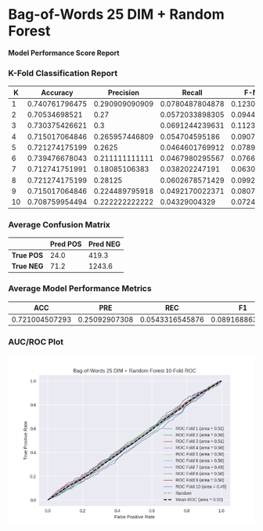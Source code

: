 # Bag-of-Words 25 DIM + Random Forest
**Model Performance Score Report**

### K-Fold Classification Report
| K | Accuracy | Precision | Recall | F-Measure | AUC | Kappa |
| --- | --- | --- | --- | --- | --- | --- |
| 1 | 0.740761796475 | 0.290909090909 | 0.0780487804878 | 0.123076923077 | 0.510114086315 | 0.0271395303707 |
| 2 | 0.70534698521 | 0.27 | 0.0572033898305 | 0.0944055944056 | 0.500219113267 | 0.000583860856739 |
| 3 | 0.730375426621 | 0.3 | 0.0691244239631 | 0.112359550562 | 0.508127166664 | 0.0219256031888 |
| 4 | 0.715017064846 | 0.265957446809 | 0.054704595186 | 0.0907441016334 | 0.500834234565 | 0.00224754231701 |
| 5 | 0.721274175199 | 0.2625 | 0.0464601769912 | 0.0789473684211 | 0.500642033365 | 0.00175679308778 |
| 6 | 0.739476678043 | 0.211111111111 | 0.0467980295567 | 0.0766129032258 | 0.497141618329 | -0.00785591972842 |
| 7 | 0.712741751991 | 0.18085106383 | 0.038202247191 | 0.0630797773655 | 0.48977896061 | -0.0276512845207 |
| 8 | 0.721274175199 | 0.28125 | 0.0602678571429 | 0.0992647058824 | 0.503798050709 | 0.0102443194353 |
| 9 | 0.715017064846 | 0.224489795918 | 0.0492170022371 | 0.0807339449541 | 0.495622993872 | -0.0117863567751 |
| 10 | 0.708759954494 | 0.222222222222 | 0.04329004329 | 0.0724637681159 | 0.494638848806 | -0.0144715843004 |

### Average Confusion Matrix
| | Pred POS | Pred NEG |
| --- | --- | --- |
| **True POS** | 24.0 | 419.3 |
| **True NEG** | 71.2 | 1243.6 |

### Average Model Performance Metrics
| ACC | PRE | REC | F1 | AUC | KAPP |
| --- | --- | --- | --- | --- | --- |
| 0.721004507293 | 0.25092907308 | 0.0543316545876 | 0.0891688637642 | 0.50009171065 | 0.000213250393171 |

### AUC/ROC Plot
![ROC Plot](bag-of-words_25_dim_+_random_forest_auc-plot.png)
